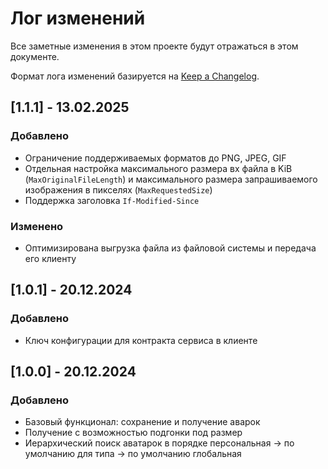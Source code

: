 # Лог изменений

Все заметные изменения в этом проекте будут отражаться в этом документе.

Формат лога изменений базируется на [Keep a Changelog](https://keepachangelog.com/en/1.0.0/).

## [1.1.1] - 13.02.2025

### Добавлено

* Ограничение поддерживаемых  форматов до PNG, JPEG, GIF 
* Отдельная настройка максимального размера вх файла в KiB (`MaxOriginalFileLength`) и максимального размера запрашиваемого изображения в пикселях (`MaxRequestedSize`) 
* Поддержка заголовка `If-Modified-Since`

### Изменено

* Оптимизирована выгрузка файла из файловой системы и передача его клиенту

## [1.0.1] - 20.12.2024

### Добавлено

* Ключ конфигурации для контракта сервиса в клиенте

## [1.0.0] - 20.12.2024

### Добавлено

* Базовый функционал: сохранение и получение аварок 
* Получение с возможностью подгонки под размер
* Иерархический поиск аватарок в порядке персональная -> по умолчанию для типа -> по умолчанию глобальная
